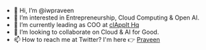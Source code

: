 - 👋 Hi, I’m @iwpraveen
- 👀 I’m interested in Entrepreneurship, Cloud Computing & Open AI.
- 🌱 I’m currently leading as COO at [clAppIt Hq](https://twitter.com/clAppIt_Hq)
- 💞️ I’m looking to collaborate on Cloud & AI for Good.
- 📫 How to reach me at Twitter? I'm here 👉 [Praveen](https://twitter.com/iwpraveen)

<!---
iwpraveen/iwpraveen is a ✨ special ✨ repository because its `README.md` (this file) appears on your GitHub profile.
You can click the Preview link to take a look at your changes.
--->

